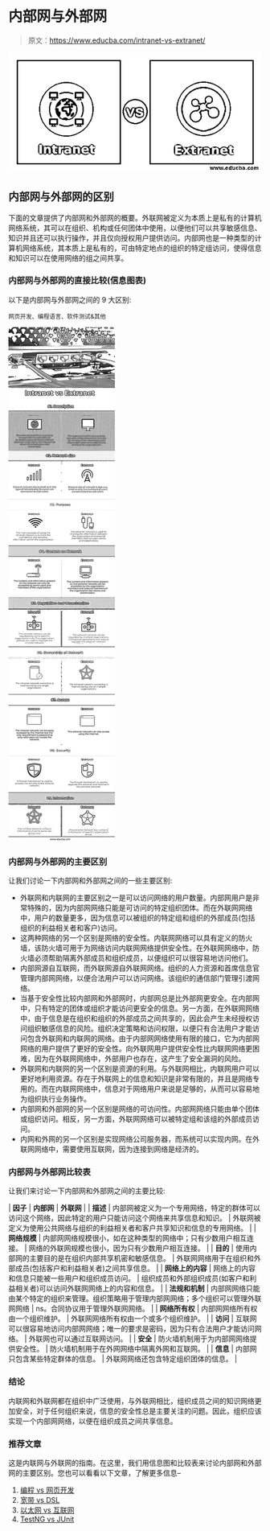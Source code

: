 # 内部网与外部网

> 原文：<https://www.educba.com/intranet-vs-extranet/>

![Intranet vs Extranet](img/e076eec35dde6baef47d01aa91a7ab71.png)



## 内部网与外部网的区别

下面的文章提供了内部网和外部网的概要。外联网被定义为本质上是私有的计算机网络系统，其可以在组织、机构或任何团体中使用，以便他们可以共享敏感信息、知识并且还可以执行操作，并且仅向授权用户提供访问。内部网也是一种类型的计算机网络系统，其本质上是私有的，可由特定地点的组织的特定组访问，使得信息和知识可以在使用网络的组之间共享。

### 内部网与外部网的直接比较(信息图表)

以下是内部网与外部网之间的 9 大区别:

<small>网页开发、编程语言、软件测试&其他</small>

![Intranet-vs-Extranet-info](img/0b9d081fcec7f1306392a74c4e386301.png)



### 内部网与外部网的主要区别

让我们讨论一下内部网和外部网之间的一些主要区别:

*   外联网和内联网的主要区别之一是可以访问网络的用户数量。内部网用户是非常特殊的，因为内部网网络只能是可访问的特定组织团体。而在外联网网络中，用户的数量更多，因为信息可以被组织的特定组和组织的外部成员(包括组织的利益相关者和客户)访问。
*   这两种网络的另一个区别是网络的安全性。内联网网络可以具有定义的防火墙，该防火墙可用于为网络访问内联网网络提供安全性。在外联网网络中，防火墙必须帮助隔离外部成员和组织成员，以便组织可以很容易地访问他们。
*   内部网源自互联网，而外联网源自外联网网络。组织的人力资源和首席信息官管理内部网网络，以便合法用户可以访问网络。该组织的通信部门管理引渡网络。
*   当基于安全性比较内部网和外部网时，内部网总是比外部网更安全。在内部网中，只有特定的团体或组织才能访问更安全的信息。另一方面，在外联网网络中，由于信息是在组织和组织的外部成员之间共享的，因此会产生未经授权访问组织敏感信息的风险。组织决定策略和访问权限，以便只有合法用户才能访问包含外联网和内联网的网络。由于内部网网络使用有限的接口，它为内部网网络的用户提供了更好的安全性。向外联网用户提供安全性比内联网网络更困难，因为在外联网网络中，外部用户也存在，这产生了安全漏洞的风险。
*   外联网和内联网的另一个区别是资源的利用。与外联网相比，内联网用户可以更好地利用资源。存在于外联网上的信息和知识是非常有限的，并且是网络专用的。而在内联网网络中，信息对于网络用户来说是足够的，从而可以容易地为组织执行业务操作。
*   内部网和外部网的另一个区别是网络的可访问性。内部网网络只能由单个团体或组织访问。相反，另一方面，外联网网络可以被特定组和该组的外部成员访问。
*   内网和外网的另一个区别是实现网络公司服务器，而系统可以实现内网。在外联网网络中，需要使用互联网，因为连接到网络是经济的。

### 内部网与外部网比较表

让我们来讨论一下内部网和外部网之间的主要比较:

| **因子** | **内部网** | **外联网** |
| **描述** | 内部网被定义为一个专用网络，特定的群体可以访问这个网络，因此特定的用户只能访问这个网络来共享信息和知识。 | 外联网被定义为使用公共网络与组织的利益相关者和客户共享知识和信息的专用网络。 |
| **网络规模** | 内部网网络规模很小，如在这种类型的网络中；只有少数用户相互连接。 | 网络的外联网规模也很小，因为只有少数用户相互连接。 |
| **目的** | 使用内部网的主要目的是在组织内部共享机密和敏感信息。 | 外联网网络用于在组织和外部成员(包括客户和利益相关者)之间共享信息。 |
| **网络上的内容** | 网络上的内容和信息只能被一些用户和组织成员访问。 | 组织成员和外部组织成员(如客户和利益相关者)可以访问外联网网络上的内容和信息。 |
| **法规和机制** | 内部网网络只能由某个特定的组织来管理。组织策略用于管理内部网网络；多个组织可以管理外联网网络 | ns。合同协议用于管理外联网网络。 |
| **网络所有权** | 内部网网络所有权由一个组织维护。 | 外联网网络所有权由一个或多个组织维护。 |
| **访问** | 互联网可以很容易地访问内部网网络；唯一的要求是密码，因为只有合法用户才能访问网络。 | 外联网也可以通过互联网访问。 |
| **安全** | 防火墙机制用于为内部网网络提供安全性。 | 防火墙机制用于在外网网络中隔离外网和互联网。 |
| **信息** | 内部网只包含某些特定群体的信息。 | 外联网网络还包含特定组织团体的信息。 |

### 结论

内联网和外联网都在组织中广泛使用，与外联网相比，组织成员之间的知识网络更加安全，对于任何组织来说，信息的安全性总是主要关注的问题。因此，组织应该实现一个内部网网络，以便在组织成员之间共享信息。

### 推荐文章

这是内联网与外联网的指南。在这里，我们用信息图和比较表来讨论内部网和外部网的主要区别。您也可以看看以下文章，了解更多信息–

1.  [编程 vs 网页开发](https://www.educba.com/programming-vs-web-development/)
2.  [宽带 vs DSL](https://www.educba.com/broadband-vs-dsl/)
3.  [以太网 vs 互联网](https://www.educba.com/ethernet-vs-internet/)
4.  [TestNG vs JUnit](https://www.educba.com/testng-vs-junit/)






